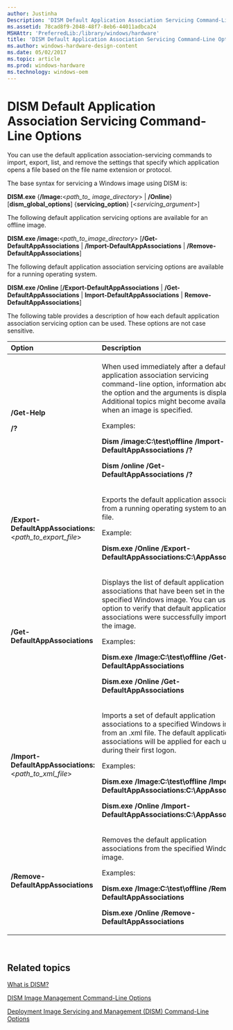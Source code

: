 ```yaml
---
author: Justinha
Description: 'DISM Default Application Association Servicing Command-Line Options'
ms.assetid: 78cad8f9-2048-48f7-8eb6-44011adbca24
MSHAttr: 'PreferredLib:/library/windows/hardware'
title: 'DISM Default Application Association Servicing Command-Line Options'
ms.author: windows-hardware-design-content
ms.date: 05/02/2017
ms.topic: article
ms.prod: windows-hardware
ms.technology: windows-oem
---
```


# DISM Default Application Association Servicing Command-Line Options


You can use the default application association-servicing commands to import, export, list, and remove the settings that specify which application opens a file based on the file name extension or protocol.

The base syntax for servicing a Windows image using DISM is:

**DISM.exe** {**/Image:**&lt;*path\_to\_ image\_directory*&gt; | **/Online**} \[**dism\_global\_options**\] {**servicing\_option**} \[&lt;*servicing\_argument*&gt;\]

The following default application servicing options are available for an offline image.

**DISM.exe /image:**&lt;*path\_to\_image\_directory*&gt; \[**/Get-DefaultAppAssociations** | **/Import-DefaultAppAssociations** | **/Remove-DefaultAppAssociations**\]

The following default application association servicing options are available for a running operating system.

**DISM.exe /Online** \[**/Export-DefaultAppAssociations** | **/Get-DefaultAppAssociations** | **Import-DefaultAppAssociations** | **Remove-DefaultAppAssociations**\]

The following table provides a description of how each default application association servicing option can be used. These options are not case sensitive.

<table>
<colgroup>
<col width="50%" />
<col width="50%" />
</colgroup>
<thead>
<tr class="header">
<th align="left">Option</th>
<th align="left">Description</th>
</tr>
</thead>
<tbody>
<tr class="odd">
<td align="left"><p><strong>/Get-Help</strong></p>
<p><strong>/?</strong></p></td>
<td align="left"><p>When used immediately after a default application association servicing command-line option, information about the option and the arguments is displayed. Additional topics might become available when an image is specified.</p>
<p>Examples:</p>
<p><strong>Dism /image:C:\test\offline /Import-DefaultAppAssociations /?</strong></p>
<p><strong>Dism /online /Get-DefaultAppAssociations /?</strong></p></td>
</tr>
<tr class="even">
<td align="left"><p><strong>/Export-DefaultAppAssociations:</strong>&lt;<em>path_to_export_file</em>&gt;</p></td>
<td align="left"><p>Exports the default application associations from a running operating system to an .xml file.</p>
<p>Example:</p>
<p><strong>Dism.exe /Online /Export-DefaultAppAssociations:C:\AppAssoc.xml</strong></p></td>
</tr>
<tr class="odd">
<td align="left"><p><strong>/Get-DefaultAppAssociations</strong></p></td>
<td align="left"><p>Displays the list of default application associations that have been set in the specified Windows image. You can use this option to verify that default application associations were successfully imported to the image.</p>
<p>Examples:</p>
<p><strong>Dism.exe /Image:C:\test\offline /Get-DefaultAppAssociations</strong></p>
<p><strong>Dism.exe /Online /Get-DefaultAppAssociations</strong></p></td>
</tr>
<tr class="even">
<td align="left"><p><strong>/Import-DefaultAppAssociations:</strong>&lt;<em>path_to_xml_file</em>&gt;</p></td>
<td align="left"><p>Imports a set of default application associations to a specified Windows image from an .xml file. The default application associations will be applied for each user during their first logon.</p>
<p>Examples:</p>
<p><strong>Dism.exe /Image:C:\test\offline /Import-DefaultAppAssociations:C:\AppAssoc.xml</strong></p>
<p><strong>Dism.exe /Online /Import-DefaultAppAssociations:C:\AppAssoc.xml</strong></p></td>
</tr>
<tr class="odd">
<td align="left"><p><strong>/Remove-DefaultAppAssociations</strong></p></td>
<td align="left"><p>Removes the default application associations from the specified Windows image.</p>
<p>Examples:</p>
<p><strong>Dism.exe /Image:C:\test\offline /Remove-DefaultAppAssociations</strong></p>
<p><strong>Dism.exe /Online /Remove-DefaultAppAssociations</strong></p></td>
</tr>
</tbody>
</table>

 

## <span id="related_topics"></span>Related topics


[What is DISM?](what-is-dism.md)

[DISM Image Management Command-Line Options](dism-image-management-command-line-options-s14.md)

[Deployment Image Servicing and Management (DISM) Command-Line Options](deployment-image-servicing-and-management--dism--command-line-options.md)

 

 






